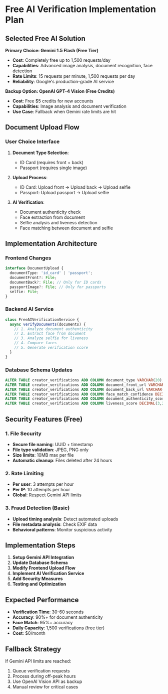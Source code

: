 # Free AI Verification Implementation Plan

## Selected Free AI Solution

**Primary Choice: Gemini 1.5 Flash (Free Tier)**
- **Cost**: Completely free up to 1,500 requests/day
- **Capabilities**: Advanced image analysis, document recognition, face detection
- **Rate Limits**: 15 requests per minute, 1,500 requests per day
- **Reliability**: Google's production-grade AI service

**Backup Option: OpenAI GPT-4 Vision (Free Credits)**
- **Cost**: Free $5 credits for new accounts
- **Capabilities**: Image analysis and document verification
- **Use Case**: Fallback when Gemini rate limits are hit

## Document Upload Flow

### User Choice Interface
1. **Document Type Selection**:
   - ID Card (requires front + back)
   - Passport (requires single image)

2. **Upload Process**:
   - ID Card: Upload front → Upload back → Upload selfie
   - Passport: Upload passport → Upload selfie

3. **AI Verification**:
   - Document authenticity check
   - Face extraction from document
   - Selfie analysis and liveness detection
   - Face matching between document and selfie

## Implementation Architecture

### Frontend Changes
```typescript
interface DocumentUpload {
  documentType: 'id_card' | 'passport';
  documentFront?: File;
  documentBack?: File; // Only for ID cards
  passportImage?: File; // Only for passports
  selfie: File;
}
```

### Backend AI Service
```javascript
class FreeAIVerificationService {
  async verifyDocuments(documents) {
    // 1. Analyze document authenticity
    // 2. Extract face from document
    // 3. Analyze selfie for liveness
    // 4. Compare faces
    // 5. Generate verification score
  }
}
```

### Database Schema Updates
```sql
ALTER TABLE creator_verifications ADD COLUMN document_type VARCHAR(20);
ALTER TABLE creator_verifications ADD COLUMN document_front_url VARCHAR(500);
ALTER TABLE creator_verifications ADD COLUMN document_back_url VARCHAR(500);
ALTER TABLE creator_verifications ADD COLUMN face_match_confidence DECIMAL(3,2);
ALTER TABLE creator_verifications ADD COLUMN document_authenticity_score DECIMAL(3,2);
ALTER TABLE creator_verifications ADD COLUMN liveness_score DECIMAL(3,2);
```

## Security Features (Free)

### 1. File Security
- **Secure file naming**: UUID + timestamp
- **File type validation**: JPEG, PNG only
- **Size limits**: 10MB max per file
- **Automatic cleanup**: Files deleted after 24 hours

### 2. Rate Limiting
- **Per user**: 3 attempts per hour
- **Per IP**: 10 attempts per hour
- **Global**: Respect Gemini API limits

### 3. Fraud Detection (Basic)
- **Upload timing analysis**: Detect automated uploads
- **File metadata analysis**: Check EXIF data
- **Behavioral patterns**: Monitor suspicious activity

## Implementation Steps

1. **Setup Gemini API Integration**
2. **Update Database Schema**
3. **Modify Frontend Upload Flow**
4. **Implement AI Verification Service**
5. **Add Security Measures**
6. **Testing and Optimization**

## Expected Performance

- **Verification Time**: 30-60 seconds
- **Accuracy**: 90%+ for document authenticity
- **Face Match**: 95%+ accuracy
- **Daily Capacity**: 1,500 verifications (free tier)
- **Cost**: $0/month

## Fallback Strategy

If Gemini API limits are reached:
1. Queue verification requests
2. Process during off-peak hours
3. Use OpenAI Vision API as backup
4. Manual review for critical cases
